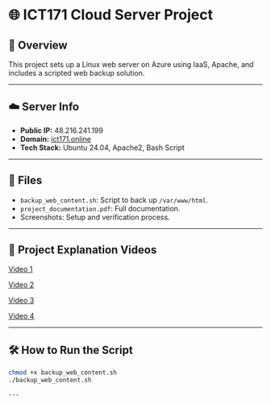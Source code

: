 # 🌐 ICT171 Cloud Server Project

## 📄 Overview
This project sets up a Linux web server on Azure using IaaS, Apache, and includes a scripted web backup solution.

---

## ☁️ Server Info
- **Public IP:** 48.216.241.199
- **Domain:** [ict171.online](http://ict171.online)
- **Tech Stack:** Ubuntu 24.04, Apache2, Bash Script

---

## 📂 Files
- `backup_web_content.sh`: Script to back up `/var/www/html`.
- `project_documentation.pdf`: Full documentation.
- Screenshots: Setup and verification process.

---
## 🎥 Project Explanation Videos

[Video 1](https://drive.google.com/file/d/1Sr_PItmUuAZrIudylksh7JeXy6ym53w4/view?usp=drivesdk)

[Video 2](https://drive.google.com/file/d/1thJkczPzqbLKLCYEgc9zDPsV7zSo7OAq/view?usp=drivesdk)

[Video 3](https://drive.google.com/file/d/1IKFI7T4HbPK4Ym0gDG5qT0hGkzK_j2c5/view?usp=drivesdk)

[Video 4](https://drive.google.com/file/d/1S7uw1pK_6VGt4qbTBguduaWGanuly6Qz/view?usp=drivesdk)

---

## 🛠️ How to Run the Script

```bash
chmod +x backup_web_content.sh
./backup_web_content.sh

---
